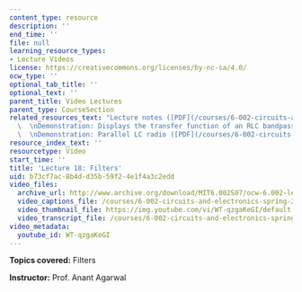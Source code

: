 ```yaml
---
content_type: resource
description: ''
end_time: ''
file: null
learning_resource_types:
- Lecture Videos
license: https://creativecommons.org/licenses/by-nc-sa/4.0/
ocw_type: ''
optional_tab_title: ''
optional_text: ''
parent_title: Video Lectures
parent_type: CourseSection
related_resources_text: "Lecture notes ([PDF](/courses/6-002-circuits-and-electronics-spring-2007/resources/6002_l18))\
  \  \nDemonstration: Displays the transfer function of an RLC bandpass ([PDF](/courses/6-002-circuits-and-electronics-spring-2007/resources/demo_22))\
  \  \nDemonstration: Parallel LC radio ([PDF](/courses/6-002-circuits-and-electronics-spring-2007/resources/demo_27))"
resource_index_text: ''
resourcetype: Video
start_time: ''
title: 'Lecture 18: Filters'
uid: b73cf7ac-8b4d-d35b-59f2-4e1f4a3c2edd
video_files:
  archive_url: http://www.archive.org/download/MIT6.002S07/ocw-6.002-lec-mit-10250-13nov2003-220k.mp4
  video_captions_file: /courses/6-002-circuits-and-electronics-spring-2007/eb3b0684dec559b48d6ec2afb92fe1b8_WT-qzgaKeGI.vtt
  video_thumbnail_file: https://img.youtube.com/vi/WT-qzgaKeGI/default.jpg
  video_transcript_file: /courses/6-002-circuits-and-electronics-spring-2007/553999402ad00dc024799e71046f6d04_WT-qzgaKeGI.pdf
video_metadata:
  youtube_id: WT-qzgaKeGI
---
```


**Topics covered:** Filters

**Instructor:** Prof. Anant Agarwal

